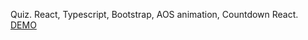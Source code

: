 Quiz. React, Typescript, Bootstrap, AOS animation, Countdown React. [DEMO](https://yelnikov-andrii.github.io/quiz)
